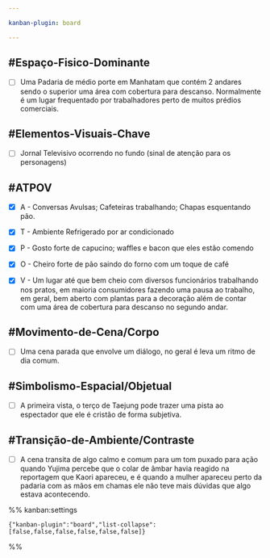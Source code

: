 ```yaml
---

kanban-plugin: board

---
```


## #Espaço-Fisico-Dominante

- [ ] Uma Padaria de médio porte em Manhatam que contém 2 andares sendo o superior uma área com cobertura para descanso. Normalmente é um lugar frequentado por trabalhadores perto de muitos prédios comerciais.


## #Elementos-Visuais-Chave

- [ ] Jornal Televisivo ocorrendo no fundo (sinal de atenção para os personagens)


## #ATPOV

- [x] A - Conversas Avulsas; Cafeteiras trabalhando; Chapas esquentando pão.
- [x] T - Ambiente Refrigerado por ar condicionado
- [x] P - Gosto forte de capucino; waffles e bacon que eles estão comendo
- [x] O - Cheiro forte de pão saindo do forno com um toque de café
- [x] V - Um lugar até que bem cheio com diversos funcionários trabalhando nos pratos, em maioria consumidores fazendo uma pausa ao trabalho, em geral, bem aberto com plantas para a decoração além de contar com uma área de cobertura para descanso no segundo andar.


## #Movimento-de-Cena/Corpo

- [ ] Uma cena parada que envolve um diálogo, no geral é leva um ritmo de dia comum.


## #Simbolismo-Espacial/Objetual

- [ ] A primeira vista, o terço de Taejung pode trazer uma pista ao espectador que ele é cristão de forma subjetiva.


## #Transição-de-Ambiente/Contraste

- [ ] A cena transita de algo calmo e comum para um tom puxado para ação quando Yujima percebe que o colar de âmbar havia reagido na reportagem que Kaori apareceu, e é quando a mulher apareceu perto da padaria com as mãos em chamas ele não teve mais dúvidas que algo estava acontecendo.




%% kanban:settings
```
{"kanban-plugin":"board","list-collapse":[false,false,false,false,false,false]}
```
%%